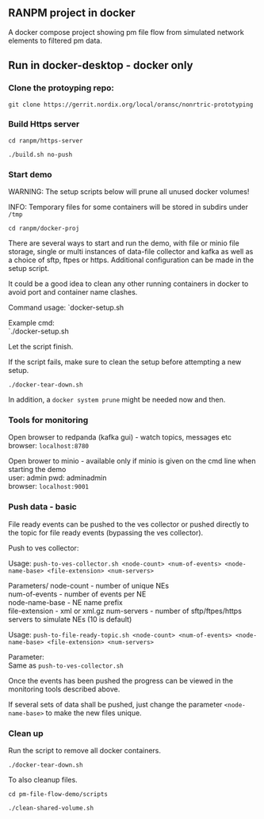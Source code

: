 ## RANPM project in docker

A docker compose project showing pm file flow from simulated network elements to filtered pm data.

## Run in docker-desktop - docker only

### Clone the protoyping repo:

`git clone https://gerrit.nordix.org/local/oransc/nonrtric-prototyping`

### Build Https server

`cd ranpm/https-server`

`./build.sh no-push`


### Start demo

WARNING: The setup scripts below will prune all unused docker volumes!

INFO: Temporary files for some containers will be stored in subdirs under `/tmp`

`cd ranpm/docker-proj`

There are several ways to start and run the demo, with file or minio file storage, single or multi instances of data-file collector and kafka as well as a choice of sftp, ftpes or https.
Additional configuration can be made in the setup script.

It could be a good idea to clean any other running containers in docker to avoid port and container name clashes.

Command usage: `docker-setup.sh 


Example cmd: \
`./docker-setup.sh 

Let the script finish.

If the script fails, make sure to clean the setup before attempting a new setup.

`./docker-tear-down.sh`

In addition, a `docker system prune` might be needed now and then.

### Tools for monitoring

Open browser to redpanda (kafka gui) - watch topics, messages etc\
browser: `localhost:8780`

Open brower to minio - available only if minio is given on the cmd line when starting the demo\
user: admin pwd: adminadmin\
browser: `localhost:9001`


### Push data - basic

File ready events can be pushed to the ves collector or pushed directly to the topic for file ready events (bypassing the ves collector).

Push to ves collector:

Usage: `push-to-ves-collector.sh <node-count> <num-of-events> <node-name-base> <file-extension> <num-servers>`

Parameters/
node-count - number of unique NEs\
num-of-events - number of events per NE\
node-name-base - NE name prefix\
file-extension - xml or xml.gz
num-servers - number of sftp/ftpes/https servers to simulate  NEs (10 is default)

Usage: `push-to-file-ready-topic.sh <node-count> <num-of-events> <node-name-base> <file-extension> <num-servers>`

Parameter: \
Same as `push-to-ves-collector.sh`

Once the events has been pushed the progress can be viewed in the monitoring tools described above.

If several sets of data shall be pushed, just change the parameter `<node-name-base>` to make the new files unique.


### Clean up

Run the script to remove all docker containers.

`./docker-tear-down.sh`

To also cleanup files.

`cd pm-file-flow-demo/scripts`

`./clean-shared-volume.sh`

